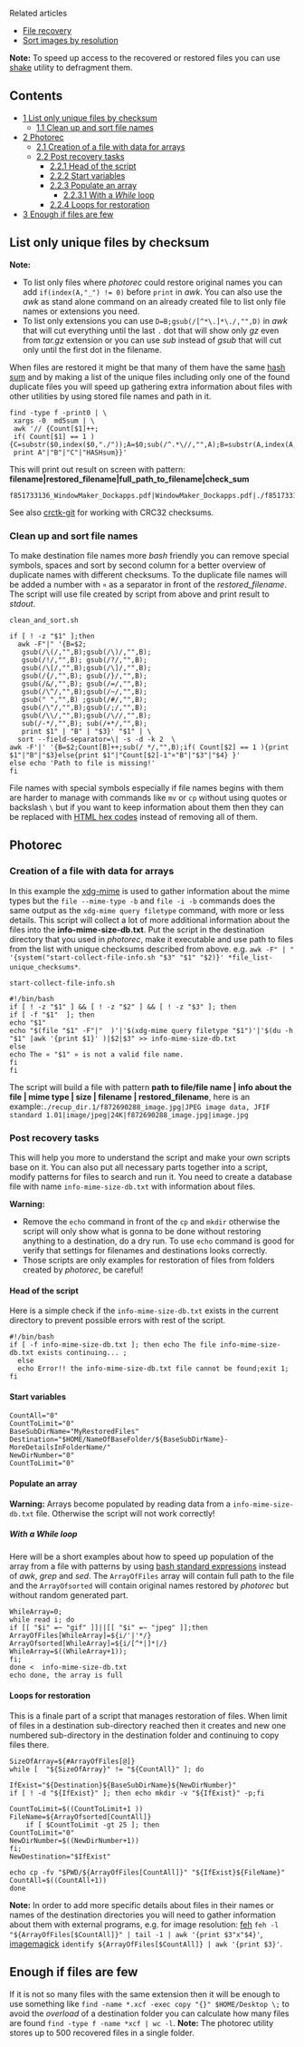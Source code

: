 Related articles

*   [File recovery](/index.php/File_recovery "File recovery")
*   [Sort images by resolution](/index.php/Sort_images_by_resolution "Sort images by resolution")

**Note:** To speed up access to the recovered or restored files you can use [shake](https://www.archlinux.org/packages/?name=shake) utility to defragment them.

## Contents

*   [1 List only unique files by checksum](#List_only_unique_files_by_checksum)
    *   [1.1 Clean up and sort file names](#Clean_up_and_sort_file_names)
*   [2 Photorec](#Photorec)
    *   [2.1 Creation of a file with data for arrays](#Creation_of_a_file_with_data_for_arrays)
    *   [2.2 Post recovery tasks](#Post_recovery_tasks)
        *   [2.2.1 Head of the script](#Head_of_the_script)
        *   [2.2.2 Start variables](#Start_variables)
        *   [2.2.3 Populate an array](#Populate_an_array)
            *   [2.2.3.1 With a *While* loop](#With_a_While_loop)
        *   [2.2.4 Loops for restoration](#Loops_for_restoration)
*   [3 Enough if files are few](#Enough_if_files_are_few)

## List only unique files by checksum

**Note:**

*   To list only files where *photorec* could restore original names you can add `if(index(A,"_") != 0)` before `print` in *awk*. You can also use the *awk* as stand alone command on an already created file to list only file names or extensions you need.
*   To list only extensions you can use `D=B;gsub(/[^*\.]*\./,"",D)` in *awk* that will cut everything until the last `.` dot that will show only *gz* even from *tar.gz* extension or you can use *sub* instead of *gsub* that will cut only until the first dot in the filename.

When files are restored it might be that many of them have the same [hash sum](https://en.wikipedia.org/wiki/Checksum "wikipedia:Checksum") and by making a list of the unique files including only one of the found duplicate files you will speed up gathering extra information about files with other utilities by using stored file names and path in it.

```
find -type f -print0 | \
 xargs -0  md5sum | \
 awk '// {Count[$1]++;
 if( Count[$1] == 1 ){C=substr($0,index($0,"./"));A=$0;sub(/^.*\//,"",A);B=substr(A,index(A,"_")+1);HASHsum=$1;
 print A"|"B"|"C"|"HASHsum}}' 

```

This will print out result on screen with pattern: **filename|restored_filename|full_path_to_filename|check_sum**

```
f851733136_WindowMaker_Dockapps.pdf|WindowMaker_Dockapps.pdf|./f851733136_WindowMaker_Dockapps.pdf|272cc4fcdc8027e3b8b53318f08f3f01

```

See also [crctk-git](https://aur.archlinux.org/packages/crctk-git/) for working with CRC32 checksums.

### Clean up and sort file names

To make destination file names more *bash* friendly you can remove special symbols, spaces and sort by second column for a better overview of duplicate names with different checksums. To the duplicate file names will be added a number with `¤` as a separator in front of the *restored_filename*. The script will use file created by script from above and print result to *stdout*.

 `clean_and_sort.sh` 
```
if [ ! -z "$1" ];then
  awk -F"|" '{B=$2;
   gsub(/\(/,"",B);gsub(/\)/,"",B);
   gsub(/!/,"",B); gsub(/?/,"",B);
   gsub(/\[/,"",B);gsub(/\]/,"",B);
   gsub(/{/,"",B); gsub(/}/,"",B);
   gsub(/&/,"",B); gsub(/=/,"",B);
   gsub(/\^/,"",B);gsub(/~/,"",B);
   gsub(" ","",B) ;gsub(/#/,"",B);
   gsub(/\"/,"",B);gsub(/;/,"",B);
   gsub(/\\/,"",B);gsub(/\//,"",B);
   sub(/-*/,"",B); sub(/+*/,"",B);
   print $1" | "B" | "$3}' "$1" | \
  sort --field-separator=\| -s -d -k 2  \
awk -F'|' '{B=$2;Count[B]++;sub(/ */,"",B);if( Count[$2] == 1 ){print $1"|"B"|"$3}else{print $1"|"Count[$2]-1"¤"B"|"$3"|"$4} }'
else echo 'Path to file is missing!'
fi

```

File names with special symbols especially if file names begins with them are harder to manage with commands like `mv` or `cp` without using quotes or backslash `\` but if you want to keep information about them then they can be replaced with [HTML hex codes](http://www.obkb.com/dcljr/charstxt.html) instead of removing all of them.

## Photorec

### Creation of a file with data for arrays

In this example the [xdg-mime](/index.php/Xdg-utils#xdg-mime "Xdg-utils") is used to gather information about the mime types but the `file --mime-type -b` and `file -i -b` commands does the same output as the `xdg-mime query filetype` command, with more or less details. This script will collect a lot of more additional information about the files into the **info-mime-size-db.txt**. Put the script in the destination directory that you used in *photorec*, make it executable and use path to files from the list with unique checksums described from above. e.g. `awk -F" | " '{system("start-collect-file-info.sh "$3" "$1" "$2)}' *file_list-unique_checksums*`.

 `start-collect-file-info.sh` 
```
#!/bin/bash
if [ ! -z "$1" ] && [ ! -z "$2" ] && [ ! -z "$3" ]; then
if [ -f "$1"  ]; then
echo "$1"
echo "$(file "$1" -F"|"  )'|'$(xdg-mime query filetype "$1")'|'$(du -h "$1" |awk '{print $1}' )|$2|$3" >> info-mime-size-db.txt
else
echo The « "$1" » is not a valid file name.
fi
fi
```

The script will build a file with pattern **path to file/file name | info about the file | mime type | size | filename | restored_filename**, here is an example:`./recup_dir.1/f872690288_image.jpg|JPEG image data, JFIF standard 1.01|image/jpeg|24K|f872690288_image.jpg|image.jpg`

### Post recovery tasks

This will help you more to understand the script and make your own scripts base on it. You can also put all necessary parts together into a script, modify patterns for files to search and run it. You need to create a database file with name `info-mime-size-db.txt` with information about files.

**Warning:**

*   Remove the `echo` command in front of the `cp` and `mkdir` otherwise the script will only show what is gonna to be done without restoring anything to a destination, do a dry run. To use `echo` command is good for verify that settings for filenames and destinations looks correctly.
*   Those scripts are only examples for restoration of files from folders created by *photorec*, be careful!

#### Head of the script

Here is a simple check if the `info-mime-size-db.txt` exists in the current directory to prevent possible errors with rest of the script.

```
#!/bin/bash
if [ -f info-mime-size-db.txt ]; then echo The file info-mime-size-db.txt exists continuing... ;
  else 
  echo Error!! the info-mime-size-db.txt file cannot be found;exit 1; 
fi

```

#### Start variables

```
CountAll="0"
CountToLimit="0"
BaseSubDirName="MyRestoredFiles"
Destination="$HOME/NameOfBaseFolder/${BaseSubDirName}-MoreDetailsInFolderName/"
NewDirNumber="0"
CountToLimit="0"
```

#### Populate an array

**Warning:** Arrays become populated by reading data from a `info-mime-size-db.txt` file. Otherwise the script will not work correctly!

##### With a *While* loop

Here will be a short examples about how to speed up population of the array from a file with patterns by using [bash standard expressions](http://tldp.org/LDP/abs/html/string-manipulation.html) instead of *awk*, *grep* and *sed*. The `ArrayOfFiles` array will contain full path to the file and the `ArrayOfsorted` will contain original names restored by *photorec* but without random generated part.

```
WhileArray=0;
while read i; do
if [[ "$i" =~ "gif" ]]||[[ "$i" =~ "jpeg" ]];then
ArrayOfFiles[WhileArray]=${i/'|'*/}
ArrayOfsorted[WhileArray]=${i/[^*|]*|/}
WhileArray=$((WhileArray+1));
fi;
done <  info-mime-size-db.txt
echo done, the array is full

```

#### Loops for restoration

This is a finale part of a script that manages restoration of files. When limit of files in a destination sub-directory reached then it creates and new one numbered sub-directory in the destination folder and continuing to copy files there.

```
SizeOfArray=${#ArrayOfFiles[@]}
while [  "${SizeOfArray}" != "${CountAll}" ]; do

IfExist="${Destination}${BaseSubDirName}${NewDirNumber}"
if [ ! -d "${IfExist}" ]; then echo mkdir -v "${IfExist}" -p;fi

CountToLimit=$((CountToLimit+1 ))
FileName=${ArrayOfsorted[CountAll]}
    if [ $CountToLimit -gt 25 ]; then
CountToLimit="0"
NewDirNumber=$((NewDirNumber+1))
fi;
NewDestination="$IfExist"

echo cp -fv "$PWD/${ArrayOfFiles[CountAll]}" "${IfExist}${FileName}"
CountAll=$((CountAll+1))
done
```

**Note:** In order to add more specific details about files in their names or names of the destination directories you will need to gather information about them with external programs, e.g. for image resolution: [feh](https://www.archlinux.org/packages/?name=feh) `feh -l "${ArrayOfFiles[$CountAll]}" | tail -1 | awk '{print $3"x"$4}'`, [imagemagick](https://www.archlinux.org/packages/?name=imagemagick) `identify ${ArrayOfFiles[$CountAll]} | awk '{print $3}'`.

## Enough if files are few

If it is not so many files with the same extension then it will be enough to use something like `find -name *.xcf -exec copy "{}" $HOME/Desktop \;` to avoid the *overload* of a destination folder you can calculate how many files are found `find -type f -name *xcf | wc -l`.
**Note:** The photorec utility stores up to 500 recovered files in a single folder.